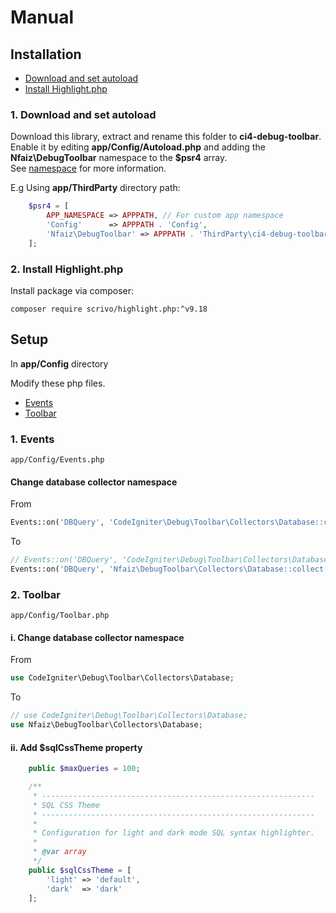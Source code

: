 # Manual

## Installation

* [Download and set autoload](MANUAL.md#1-Download-and-set-autoload)
* [Install Highlight.php](MANUAL.md#2-Install-Highlightphp)

### 1. Download and set autoload
Download this library, extract and rename this folder to **ci4-debug-toolbar**.
Enable it by editing **app/Config/Autoload.php** and adding the **Nfaiz\DebugToolbar** namespace to the **$psr4** array.<br />
See [namespace](https://www.codeigniter.com/user_guide/general/modules.html#namespaces) for more information.

E.g Using **app/ThirdParty** directory path:
```php
    $psr4 = [
        APP_NAMESPACE => APPPATH, // For custom app namespace
        'Config'      => APPPATH . 'Config',
        'Nfaiz\DebugToolbar' => APPPATH . 'ThirdParty\ci4-debug-toolbar\src',
    ];
```

### 2. Install Highlight.php
Install package via composer:

    composer require scrivo/highlight.php:^v9.18


## Setup

In **app/Config** directory<br />

Modify these php files.
* [Events](MANUAL.md#1-events)
* [Toolbar](MANUAL.md#2-toolbar)


### 1. Events
`app/Config/Events.php`<br />

#### Change database collector namespace
From
```php
Events::on('DBQuery', 'CodeIgniter\Debug\Toolbar\Collectors\Database::collect');
```
To
```php
// Events::on('DBQuery', 'CodeIgniter\Debug\Toolbar\Collectors\Database::collect');
Events::on('DBQuery', 'Nfaiz\DebugToolbar\Collectors\Database::collect');
```

### 2. Toolbar
`app/Config/Toolbar.php`<br />

#### i. Change database collector namespace
From
```php
use CodeIgniter\Debug\Toolbar\Collectors\Database;
```
To
```php
// use CodeIgniter\Debug\Toolbar\Collectors\Database;
use Nfaiz\DebugToolbar\Collectors\Database;
```

#### ii. Add $sqlCssTheme property
```php
    public $maxQueries = 100;

    /**
     * -------------------------------------------------------------
     * SQL CSS Theme
     * -------------------------------------------------------------
     * 
     * Configuration for light and dark mode SQL syntax highlighter.
     * 
     * @var array
     */
    public $sqlCssTheme = [
        'light' => 'default',
        'dark'  => 'dark'
    ];
```
